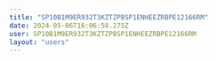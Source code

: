```yaml
---
title: "SP10B1M9ER932T3KZTZPBSP1ENHEEZRBPE12166RM"
date: 2024-05-06T16:06:58.275Z
user: SP10B1M9ER932T3KZTZPBSP1ENHEEZRBPE12166RM
layout: "users"
---
```

    